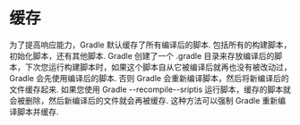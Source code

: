 # 缓存

为了提高响应能力，Gradle 默认缓存了所有编译后的脚本. 包括所有的构建脚本，初始化脚本，还有其他脚本. Gradle 创建了一个 .gradle 目录来存放编译后的脚本，下次您运行构建脚本时，如果这个脚本自从它被编译后就再也没有被改动过，Gradle 会先使用编译后的脚本. 否则 Gradle 会重新编译脚本，然后将新编译后的文件缓存起来. 如果您使用 Gradle --recompile--sriptis 运行脚本，缓存的脚本就会被删除，然后新编译后的文件就会再被缓存. 这种方法可以强制 Gradle 重新编译脚本并缓存.
